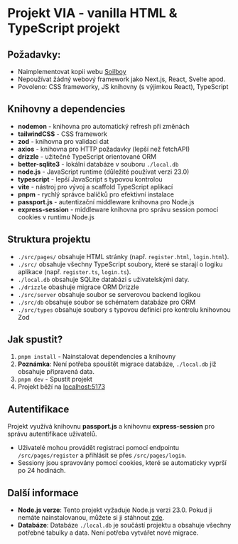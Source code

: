 # Projekt VIA - vanilla HTML & TypeScript projekt

## Požadavky:

-   Naimplementovat kopii webu [Soilboy](https://www.soilboy.sg/)
-   Nepoužívat žádný webový framework jako Next.js, React, Svelte apod.
-   Povoleno: CSS frameworky, JS knihovny (s výjimkou React), TypeScript

## Knihovny a dependencies

-   **nodemon** - knihovna pro automatický refresh při změnách
-   **tailwindCSS** - CSS framework
-   **zod** - knihovna pro validaci dat
-   **axios** - knihovna pro HTTP požadavky (lepší než fetchAPI)
-   **drizzle** - užitečné TypeScript orientované ORM
-   **better-sqlite3** - lokální databáze v souboru `./local.db`
-   **node.js** - JavaScript runtime (důležité používat verzi 23.0)
-   **typescript** - lepší JavaScript s typovou kontrolou
-   **vite** - nástroj pro vývoj a scaffold TypeScript aplikací
-   **pnpm** - rychlý správce balíčků pro efektivní instalace
-   **passport.js** - autentizační middleware knihovna pro Node.js
-   **express-session** - middleware knihovna pro správu session pomocí cookies v runtimu Node.js

## Struktura projektu

-   `./src/pages/` obsahuje HTML stránky (např. `register.html`, `login.html`).
-   `./src/` obsahuje všechny TypeScript soubory, které se starají o logiku aplikace (např. `register.ts`, `login.ts`).
-   `./local.db` obsahuje SQLite databázi s uživatelskými daty.
-   `./drizzle` obashuje migrace ORM Drizzle
-   `./src/server` obsahuje soubor se serverovou backend logikou
-   `./src/db` obsahuje soubor se schématem databáze pro ORM
-   `./src/types` obsahuje soubory s typovou definicí pro kontrolu knihovnou Zod

## Jak spustit?

1. `pnpm install` - Nainstalovat dependencies a knihovny
2. **Poznámka**: Není potřeba spouštět migrace databáze, `./local.db` již obsahuje připravená data.
3. `pnpm dev` - Spustit projekt
4. Projekt běží na [localhost:5173](http://localhost:5173)

## Autentifikace

Projekt využívá knihovnu **passport.js** a knihovnu **express-session** pro správu autentifikace uživatelů.

-   Uživatelé mohou provádět registraci pomocí endpointu `/src/pages/register` a přihlásit se přes `/src/pages/login`.
-   Sessiony jsou spravovány pomocí cookies, které se automaticky vyprší po 24 hodinách.

## Další informace

-   **Node.js verze**: Tento projekt vyžaduje Node.js verzi 23.0. Pokud ji nemáte nainstalovanou, můžete si ji stáhnout [zde](https://nodejs.org/en/download/prebuilt-installer).
-   **Databáze**: Databáze `./local.db` je součástí projektu a obsahuje všechny potřebné tabulky a data. Není potřeba vytvářet nové migrace.
